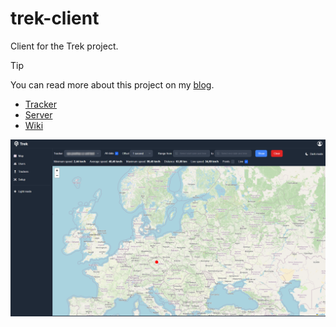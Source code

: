 # trek-client

Client for the Trek project.

> [!TIP]
> You can read more about this project on my [blog](https://blog.josefraz.cz/how-i-created-my-own-gps-tracking-device-for-motorcycle-trips/).

- [Tracker](https://github.com/jsfraz/trek-tracker)
- [Server](https://github.com/jsfraz/trek-server)
- [Wiki](https://github.com/jsfraz/trek-client/wiki)

![Screen](images/screen.png "Screen")

<!--
This project was generated with [Angular CLI](https://github.com/angular/angular-cli) version 16.1.1.

## Development server

Run `ng serve` for a dev server. Navigate to `http://localhost:4200/`. The application will automatically reload if you change any of the source files.

## Code scaffolding

Run `ng generate component component-name` to generate a new component. You can also use `ng generate directive|pipe|service|class|guard|interface|enum|module`.

## Build

Run `ng build` to build the project. The build artifacts will be stored in the `dist/` directory.

## Running unit tests

Run `ng test` to execute the unit tests via [Karma](https://karma-runner.github.io).

## Running end-to-end tests

Run `ng e2e` to execute the end-to-end tests via a platform of your choice. To use this command, you need to first add a package that implements end-to-end testing capabilities.

## Further help

To get more help on the Angular CLI use `ng help` or go check out the [Angular CLI Overview and Command Reference](https://angular.io/cli) page.
-->
